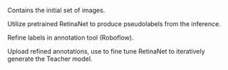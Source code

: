 Contains the initial set of images.  

Utilize pretrained RetinaNet to produce pseudolabels from the inference.

Refine labels in annotation tool (Roboflow).

Upload refined annotations, use to fine tune RetinaNet to iteratively generate the Teacher model.
